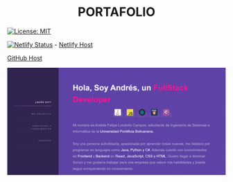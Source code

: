 <h1 align="center"> PORTAFOLIO </h1>

<p>
  <a href="#" target="_blank">
    <img alt="License: MIT" src="https://img.shields.io/badge/License-GPL-yellow.svg" />
  </a>
</p>

[![Netlify Status](https://api.netlify.com/api/v1/badges/c59ef0db-1d79-4f6f-a5a3-7386bdd345bd/deploy-status)](https://app.netlify.com/sites/portafolio-andres-londono/deploys) - [Netlify Host ](https://portafolio-andres-londono.netlify.app/) 

[GitHub Host](https://apidriuc.github.io/Portafolio_Ing_Andres/) 

![Part 1](https://github.com/ApidriuC/Portafolio_Ing_Andres/blob/main/images/Captura.PNG)
